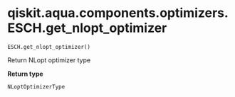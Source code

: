 # qiskit.aqua.components.optimizers.ESCH.get\_nlopt\_optimizer

`ESCH.get_nlopt_optimizer()`

Return NLopt optimizer type

**Return type**

`NLoptOptimizerType`

